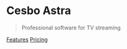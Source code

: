 # Cesbo Astra

> Professional software for TV streaming

[Features](features.md)
[Pricing](pricing.md)

